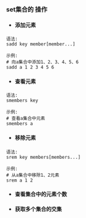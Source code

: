 ### set集合的 操作

* #### 添加元素

```
语法:
sadd key member[member...]

示例:
# 向a集合中添加1、2、3、4、5、6
sadd a 1 2 3 4 5 6
```

* #### 查看元素

```
语法:
smembers key

示例:
# 查看a集合中元素
smembers a
```

* #### 移除元素

```
语法:
srem key members[members...]

示例:
# 从a集合中移除1、2元素
srem a 1 2
```

* #### 查看集合中的元素个数
* #### 获取多个集合的交集



